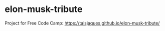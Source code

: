 # elon-musk-tribute
Project for Free Code Camp: <a href="https://taisjaques.github.io/elon-musk-tribute/">https://taisjaques.github.io/elon-musk-tribute/</a>

